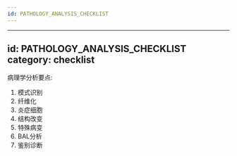 ```yaml
---
id: PATHOLOGY_ANALYSIS_CHECKLIST
---
```

---
id: PATHOLOGY_ANALYSIS_CHECKLIST
category: checklist
---
病理学分析要点:
1. 模式识别
2. 纤维化
3. 炎症细胞
4. 结构改变
5. 特殊病变
6. BAL分析
7. 鉴别诊断
